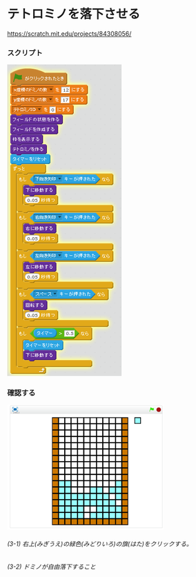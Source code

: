 # テトロミノを落下させる


https://scratch.mit.edu/projects/84308056/


### スクリプト

![](s_01.png)


### 確認する
![](test.png)

###### (3-1) 右上(みぎうえ)の緑色(みどりいろ)の旗(はた)をクリックする。

###### (3-2) ドミノが自由落下すること

